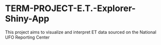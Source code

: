 # TERM-PROJECT-E.T.-Explorer-Shiny-App
This project aims to visualize and interpret ET data sourced on the National UFO Reporting Center

